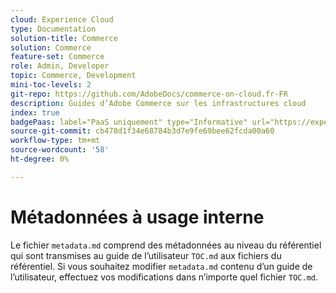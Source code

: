 ```yaml
---
cloud: Experience Cloud
type: Documentation
solution-title: Commerce
solution: Commerce
feature-set: Commerce
role: Admin, Developer
topic: Commerce, Development
mini-toc-levels: 2
git-repo: https://github.com/AdobeDocs/commerce-on-cloud.fr-FR
description: Guides d’Adobe Commerce sur les infrastructures cloud
index: true
badgePaas: label="PaaS uniquement" type="Informative" url="https://experienceleague.adobe.com/fr/docs/commerce/user-guides/product-solutions" tooltip="S’applique uniquement aux projets Adobe Commerce on Cloud (infrastructure PaaS gérée par Adobe) et aux projets On-premise."
source-git-commit: cb478d1f34e68784b3d7e9fe69bee62fcda00a60
workflow-type: tm+mt
source-wordcount: '58'
ht-degree: 0%

---
```



# Métadonnées à usage interne

Le fichier `metadata.md` comprend des métadonnées au niveau du référentiel qui sont transmises au guide de l’utilisateur `TOC.md` aux fichiers du référentiel. Si vous souhaitez modifier `metadata.md` contenu d’un guide de l’utilisateur, effectuez vos modifications dans n’importe quel fichier `TOC.md`.
